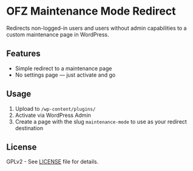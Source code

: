 # OFZ Maintenance Mode Redirect

Redirects non-logged-in users and users without admin capabilities to a custom maintenance page in WordPress.

## Features
- Simple redirect to a maintenance page
- No settings page — just activate and go

## Usage
1. Upload to `/wp-content/plugins/`
2. Activate via WordPress Admin
3. Create a page with the slug `maintenance-mode` to use as your redirect destination

## License
GPLv2 - See [LICENSE](LICENSE) file for details.